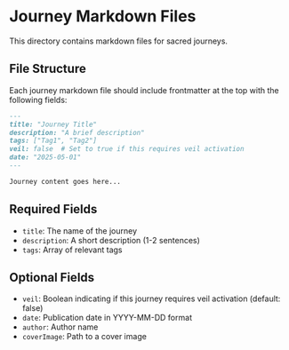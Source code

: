 
# Journey Markdown Files

This directory contains markdown files for sacred journeys.

## File Structure
Each journey markdown file should include frontmatter at the top with the following fields:

```markdown
---
title: "Journey Title"
description: "A brief description"
tags: ["Tag1", "Tag2"]
veil: false  # Set to true if this requires veil activation
date: "2025-05-01"
---

Journey content goes here...
```

## Required Fields
- `title`: The name of the journey
- `description`: A short description (1-2 sentences)
- `tags`: Array of relevant tags

## Optional Fields
- `veil`: Boolean indicating if this journey requires veil activation (default: false)
- `date`: Publication date in YYYY-MM-DD format
- `author`: Author name
- `coverImage`: Path to a cover image
